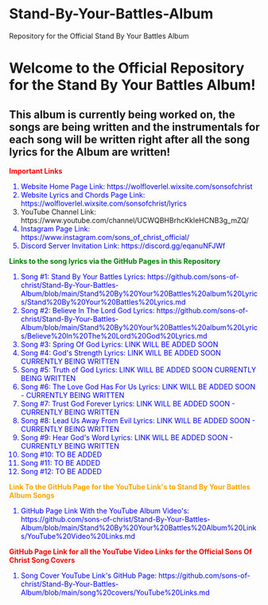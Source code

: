 # Stand-By-Your-Battles-Album
Repository for the Official Stand By Your Battles Album

<h1> Welcome to the Official Repository for the Stand By Your Battles Album!</h1>
<h2>This album is currently being worked on, the songs are being written and the instrumentals for each song will be written right after all the song lyrics for the Album are written!</h2> 

<p style="color:red"><b>Important Links</b></p>
<ol>
  <li style="color:blue"> Website Home Page Link: https://wolfloverlel.wixsite.com/sonsofchrist </li>
  <li style="color:blue"> Website Lyrics and Chords Page Link: https://wolfloverlel.wixsite.com/sonsofchrist/lyrics </li>
  <li style="color::blue"> YouTube Channel Link: https://www.youtube.com/channel/UCWQBHBrhcKkleHCNB3g_mZQ/ </li>
  <li style="color:blue"> Instagram Page Link: https://www.instagram.com/sons_of_christ_official/ </li>
  <li style="color:blue"> Discord Server Invitation Link: https://discord.gg/eqanuNFJWf </li>
  </ol>
  
  <p style="color:green"><b>Links to the song lyrics via the GitHub Pages in this Repository</b></p>
 <ol>
  <li style="color:blue"> Song #1: Stand By Your Battles Lyrics: https://github.com/sons-of-christ/Stand-By-Your-Battles-Album/blob/main/Stand%20By%20Your%20Battles%20album%20Lyrics/Stand%20By%20Your%20Battles%20Lyrics.md </li>
  <li style="color:blue"> Song #2: Believe In The Lord God Lyrics: https://github.com/sons-of-christ/Stand-By-Your-Battles-Album/blob/main/Stand%20By%20Your%20Battles%20album%20Lyrics/Believe%20In%20The%20Lord%20God%20Lyrics.md </li>
  <li style="color:blue"> Song #3: Spring Of God Lyrics: LINK WILL BE ADDED SOON </li>
  <li style="color:blue"> Song #4: God's Strength Lyrics: LINK WILL BE ADDED SOON CURRENTLY BEING WRITTEN </li>
  <li style="color:blue"> Song #5: Truth of God Lyrics: LINK WILL BE ADDED SOON CURRENTLY BEING WRITTEN </li>
  <li style="color:blue"> Song #6: The Love God Has For Us Lyrics: LINK WILL BE ADDED SOON - CURRENTLY BEING WRITTEN </li>
  <li style="color:blue"> Song #7: Trust God Forever Lyrics: LINK WILL BE ADDED SOON - CURRENTLY BEING WRITTEN </li>
  <li style="color:blue"> Song #8: Lead Us Away From Evil Lyrics: LINK WILL BE ADDED SOON - CURRENTLY BEING WRITTEN </li>
  <li style="color:blue"> Song #9: Hear God's Word Lyrics: LINK WILL BE ADDED SOON - CURRENTLY BEING WRITTEN </li>
  <li style="color:blue"> Song #10: TO BE ADDED </li>
  <li style="color:blue"> Song #11: TO BE ADDED </li>
  <li style="color:blue"> Song #12: TO BE ADDED </li>
  </ol>
  
  <p style="color:orange"><b> Link To the GitHub Page for the YouTube Link's to Stand By Your Battles Album Songs</b></p>
  <ol>
   <li style="color:blue"> GitHub Page Link With the YouTube Album Video's: https://github.com/sons-of-christ/Stand-By-Your-Battles-Album/blob/main/Stand%20By%20Your%20Battles%20Album%20Links/YouTube%20Video%20Links.md </li>
  </ol>
  
  <p style="color:red"><b> GitHub Page Link for all the YouTube Video Links for the Official Sons Of Christ Song Covers </b></p>
  <ol>
  <li style="color:blue">Song Cover YouTube Link's GitHub Page: https://github.com/sons-of-christ/Stand-By-Your-Battles-Album/blob/main/song%20covers/YouTube%20Links.md </li>
  </ol>
